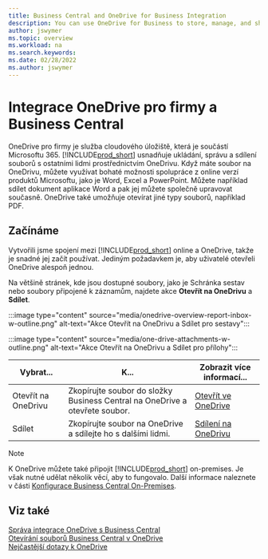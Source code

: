 ```yaml
---
title: Business Central and OneDrive for Business Integration
description: You can use OneDrive for Business to store, manage, and share files, such as reports or file attachments.
author: jswymer
ms.topic: overview
ms.workload: na
ms.search.keywords:
ms.date: 02/28/2022
ms.author: jswymer
---
```


# Integrace OneDrive pro firmy a Business Central

OneDrive pro firmy je služba cloudového úložiště, která je součástí Microsoftu 365. [!INCLUDE[prod_short](includes/prod_short.md)] usnadňuje ukládání, správu a sdílení souborů s ostatními lidmi prostřednictvím OneDrivu. Když máte soubor na OneDrivu, můžete využívat bohaté možnosti spolupráce z online verzí produktů Microsoftu, jako je Word, Excel a PowerPoint. Můžete například sdílet dokument aplikace Word a pak jej můžete společně upravovat současně. OneDrive také umožňuje otevírat jiné typy souborů, například PDF.

## Začínáme

Vytvořili jsme spojení mezi [!INCLUDE[prod_short](includes/prod_short.md)] online a OneDrive, takže je snadné jej začít používat. Jediným požadavkem je, aby uživatelé otevřeli OneDrive alespoň jednou.

Na většině stránek, kde jsou dostupné soubory, jako je Schránka sestav nebo soubory připojené k záznamům, najdete akce **Otevřít na OneDrivu** a **Sdílet**.

:::image type="content" source="media/onedrive-overview-report-inbox-w-outline.png" alt-text="Akce Otevřít na OneDrivu a Sdílet pro sestavy":::


:::image type="content" source="media/one-drive-attachments-w-outline.png" alt-text="Akce Otevřít na OneDrivu a Sdílet pro přílohy":::

| Vybrat... | K... | Zobrazit více informací... |
|---------|-----|----------------|
| Otevřít na OneDrivu | Zkopírujte soubor do složky Business Central na OneDrive a otevřete soubor. | [Otevřít ve OneDrive](across-share-onedrive.md#open-in-onedrive) |
| Sdílet | Zkopírujte soubor na OneDrive a sdílejte ho s dalšími lidmi. | [Sdílení na OneDrivu](across-share-onedrive.md#share) |

<!--
When you use the **Open in OneDrive** action for the first time, [!INCLUDE[prod_short](includes/prod_short.md)] does the following in your OneDrive:

1. Creates a folder named [!INCLUDE[prod_short](includes/prod_short.md)].
2. In the [!INCLUDE[prod_short](includes/prod_short.md)] folder, it creates another folder with the same name as the company you're working in. If you work in more than one company, it will create a folder for the company you're working in when you use the **Open in OneDrive** action.
3. Puts a copy of the file you selected in the folder, and then opens the file. The next time you use the action, it only copies and opens the file.

The folder and its content are private until you decide to share them with others. For example, you might decide to share content with one or more of your coworkers, or even people outside of your organization. For more information, see [Share OneDrive files and folders](https://support.microsoft.com/en-us/office/share-onedrive-files-and-folders-9fcc2f7d-de0c-4cec-93b0-a82024800c07).
-->

> [!NOTE]
> K OneDrive můžete také připojit [!INCLUDE[prod_short](includes/prod_short.md)] on-premises. Je však nutné udělat několik věcí, aby to fungovalo. Další informace naleznete v části [Konfigurace Business Central On-Premises](admin-onedrive-integration.md#configuring-business-central-on-premises).

## Viz také
[Správa integrace OneDrive s Business Central](admin-onedrive-integration.md)  
[Otevírání souborů Business Central v OneDrive](across-share-onedrive.md)  
[Nejčastější dotazy k OneDrive](admin-onedrive-faq.md)
